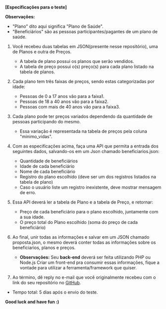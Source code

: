 
**[Especificações para o teste]**

**Observações:**
  - "Plano" dito aqui significa "Plano de Saúde".
  - "Beneficiários" são as pessoas participantes/pagantes de um plano de saúde.


1. Você recebeu duas tabelas em JSON(presente nesse repositório), uma de Planos e outra de Preços.
	- A tabela de plano possui os planos que serão vendidos.
	- A tabela de preço possui o(s) preço(s) para cada plano listado na tabela de planos.


2. Cada plano tem três faixas de preços, sendo estas categorizadas por idade:
	- Pessoas de 0 a 17 anos vão para a faixa1.
	- Pessoas de 18 a 40 anos vão para a faixa2.
	- Pessoas com mais de 40 anos vão para a faixa3.


3. Cada plano pode ter preços variados dependendo da quantidade de pessoas participando do mesmo.
	- Essa variação é representada na tabela de preços pela coluna "minimo_vidas".


4. Com as especificações acima, faça uma API que permita a entrada dos seguintes dados, salvando-os em um Json chamado beneficiarios.json:
    - Quantidade de beneficiários
    - Idade de cada beneficiário
    - Nome de cada beneficiário
    - Registro do plano escolhido (deve ser um dos registros listados na tabela de plano)
     - Caso o usuário liste um registro inexistente, deve mostrar mensagem de erro.

5. Essa API deverá ler a tabela de Plano e a tabela de Preço, e retornar:
    - Preço de cada beneficiário para o plano escolhido, juntamente com a sua idade.
    - O preço total do Plano escolhido (soma do preço de cada beneficiário)
	
6. Ao final, unir todas as informações e salvar em um JSON chamado proposta.json, o mesmo deverá conter todas as informações sobre os beneficiarios, planos e preços.
    - **Observações:**
    Seu **back-end** deverá ser feita utilizando PHP ou Node.js
    Criar um front-end pra consumir essas informações, fique a vontade para utilizar a ferramenta/framework que quiser.

7. Ao término, dê reply no e-mail que você originalmente recebeu com o link do seu repositório no [GitHub](https://github.com/).
  - Tempo total: 5 dias após o envio do teste.

**Good luck and have fun :)**
